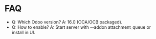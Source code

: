 # FAQ

- Q: Which Odoo version? A: 16.0 (OCA/OCB packaged).
- Q: How to enable? A: Start server with --addon attachment_queue or install in UI.
